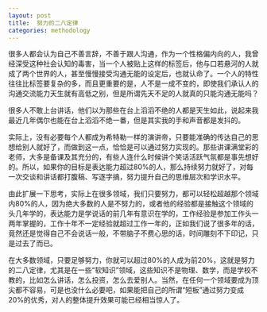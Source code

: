 ```yaml
---
layout: post
title:  努力的二八定律
categories: methodology
---
```

很多人都会认为自己不善言辞，不善于跟人沟通，作为一个性格偏内向的人，我曾经深受这种社会认知的毒害，当一个人被贴上这样的标签后，他与口若悬河的人就成了两个世界的人，甚至慢慢接受沟通无能的设定后，也就认命了。一个人的特性往往比标签要复杂的多，而且更重要的是，人不是一成不变的，即使我们承认人的沟通交流能力天生就有高低之别，但是所谓先天不足的人就真的只能沟通无能吗？

很多人不敢上台讲话，他们以为那些在台上滔滔不绝的人都是天生如此，说起来我最近几年偶尔也能在台上滔滔不绝一番，但是其实我的手和声音都是发抖的。

实际上，没有必要每个人都成为希特勒一样的演讲帝，只要能准确的传达自己的思想给别人就好了，而做到这一点，恰恰是可以通过努力实现的。那些讲课满堂彩的老师，大多是备课及其充分的，有些人连什么时候讲个笑话活跃气氛都是事先想好的。所以，如果你的目标是表达能力超过80%的人，那么持续努力就好了，对每一次交谈和讲话都打腹稿、写逐字搞，努力提升自己的思维层次和学识水平。

由此扩展一下思考，实际上在很多领域，我们只要努力，都可以轻松超越那个领域内80%的人，因为绝大多数的人是不努力的，或者他的经验都是接触这个领域的头几年学的，表达能力是学说话的前几年有意识在学的，工作经验是参加工作头一两年掌握的，工作十年不一定经验就超过工作一年的，正如我们说了很多年的话，竟然还是觉得自己不会说话一般，不带脑子不费心思的话，时间雕刻不下印记，只是过去了而已。

在大多数领域，只要足够努力，你就可以超过80%的人成为前20%，这就是努力的二八定律，尤其是在一些“软知识”领域，这些知识不是物理、数学，而是学校不教的，比如怎么讲话，怎么投资，怎么去爱别人。当然，在任何一个领域要成为顶尖都不容易，可是也没什么必要吧，如果能把自己的所谓“短板”通过努力变成20%的优秀，对人的整体提升效果可能已经相当惊人了。